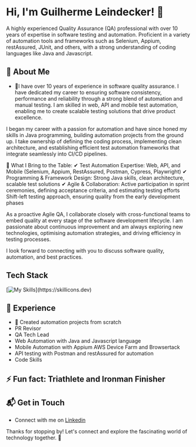# Hi, I'm Guilherme Leindecker! 👋

A highly experienced Quality Assurance (QA) professional with over 10 years of expertise in software testing and automation. Proficient in a variety of automation tools and frameworks such as Selenium, Appium, restAssured, JUnit, and others, with a strong understanding of coding languages like Java and Javascript.

## 🚀 About Me

- 🔭I have over 10 years of experience in software quality assurance. I have dedicated my career to ensuring software consistency, performance and reliability through a strong blend of automation and manual testing. I am skilled in web, API and mobile test automation, enabling me to create scalable testing solutions that drive product excellence.

I began my career with a passion for automation and have since honed my skills in Java programming, building automation projects from the ground up. I take ownership of defining the coding process, implementing clean architecture, and establishing efficient test automation frameworks that integrate seamlessly into CI/CD pipelines.

🚀 What I Bring to the Table:
✔ Test Automation Expertise: Web, API, and Mobile (Selenium, Appium, RestAssured, Postman, Cypress, Playwright)
✔ Programming & Framework Design: Strong Java skills, clean architecture, scalable test solutions
✔ Agile & Collaboration: Active participation in sprint ceremonies, defining acceptance criteria, and estimating testing efforts Shift-left testing approach, ensuring quality from the early development phases

As a proactive Agile QA, I collaborate closely with cross-functional teams to embed quality at every stage of the software development lifecycle. I am passionate about continuous improvement and am always exploring new technologies, optimising automation strategies, and driving efficiency in testing processes.

I look forward to connecting with you to discuss software quality, automation, and best practices.

## Tech Stack
[![My Skills](https://skillicons.dev/icons?i=js,java,selenium,aws,azure,docker,gherkin,github,git,mongodb,npm,postman,py,rabbitmq,)](https://skillicons.dev)

## 🌱 Experience

- 🚀 Created automation projects from scratch
- PR Revisor
- QA Tech Lead
- Web Automation with Java and Javascript language
- Mobile Automation with Appium AWS Device Farm and Browsertack
- API testing with Postman and restAssured for automation
- Code Skills

## ⚡ Fun fact: Triathlete and Ironman Finisher 

## 📬 Get in Touch

- Connect with me on [Linkedin](https://www.linkedin.com/in/guilherme-leindecker/)

Thanks for stopping by! Let's connect and explore the fascinating world of technology together. 🚀



<!--

Here are some ideas to get you started:

- 🔭 I’m currently working on ...
- 🌱 I’m currently learning ...
- 👯 I’m looking to collaborate on ...
- 🤔 I’m looking for help with ...
- 💬 Ask me about ...
- 📫 How to reach me: ...
- 😄 Pronouns: ...
- ⚡ Fun fact: ...
-->
